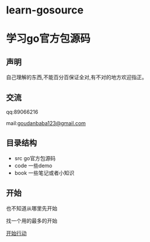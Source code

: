# learn-gosource
学习go官方包源码
===================
## 声明
自己理解的东西,不能百分百保证全对,有不对的地方欢迎指正。
## 交流

qq:89066216

mail:goudanbaba123@gmail.com
## 目录结构
- src go官方包源码
- code 一些demo
- book 一些笔记或者小知识

## 开始
也不知道从哪里先开始

找一个用的最多的开始



[开始行动](book/index.md)